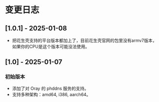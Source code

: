# 变更日志

## [1.0.1] - 2025-01-08
 - 把花生壳支持的平台版本都加上了，目前花生壳官网的包里没有armv7版本，如果你的CPU是这个版本可能没法使用。

## [1.0] - 2025-01-07
### 初始版本
- 添加了对 Oray 的 phddns 服务的支持。
- 支持多种架构：amd64, i386, aarch64。


